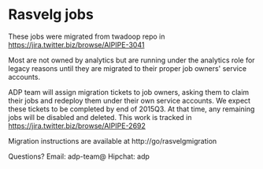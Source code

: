 # Rasvelg jobs

These jobs were migrated from twadoop repo in https://jira.twitter.biz/browse/AIPIPE-3041

Most are not owned by analytics but are running under the analytics role for legacy reasons until they are migrated to their proper job owners' service accounts.

ADP team will assign migration tickets to job owners, asking them to claim their jobs and redeploy them under their own service accounts. We expect these tickets to be completed by end of 2015Q3. At that time, any remaining jobs will be disabled and deleted. This work is tracked in https://jira.twitter.biz/browse/AIPIPE-2692

Migration instructions are available at http://go/rasvelgmigration

Questions?
Email: adp-team@
Hipchat: adp